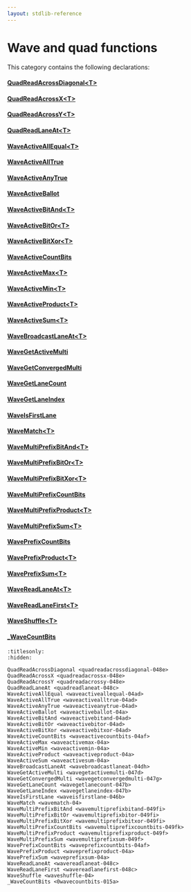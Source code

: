 ```yaml
---
layout: stdlib-reference
---
```

# Wave and quad functions

This category contains the following declarations:

#### [QuadReadAcrossDiagonal\<T\>](../quadreadacrossdiagonal-048e)

#### [QuadReadAcrossX\<T\>](../quadreadacrossx-048e)

#### [QuadReadAcrossY\<T\>](../quadreadacrossy-048e)

#### [QuadReadLaneAt\<T\>](../quadreadlaneat-048c)

#### [WaveActiveAllEqual\<T\>](../waveactiveallequal-04ad)

#### [WaveActiveAllTrue](../waveactivealltrue-04ad)

#### [WaveActiveAnyTrue](../waveactiveanytrue-04ad)

#### [WaveActiveBallot](../waveactiveballot-04a)

#### [WaveActiveBitAnd\<T\>](../waveactivebitand-04ad)

#### [WaveActiveBitOr\<T\>](../waveactivebitor-04ad)

#### [WaveActiveBitXor\<T\>](../waveactivebitxor-04ad)

#### [WaveActiveCountBits](../waveactivecountbits-04af)

#### [WaveActiveMax\<T\>](../waveactivemax-04a)

#### [WaveActiveMin\<T\>](../waveactivemin-04a)

#### [WaveActiveProduct\<T\>](../waveactiveproduct-04a)

#### [WaveActiveSum\<T\>](../waveactivesum-04a)

#### [WaveBroadcastLaneAt\<T\>](../wavebroadcastlaneat-04dh)

#### [WaveGetActiveMulti](../wavegetactivemulti-047d)

#### [WaveGetConvergedMulti](../wavegetconvergedmulti-047g)

#### [WaveGetLaneCount](../wavegetlanecount-047b)

#### [WaveGetLaneIndex](../wavegetlaneindex-047b)

#### [WaveIsFirstLane](../waveisfirstlane-046b)

#### [WaveMatch\<T\>](../wavematch-04)

#### [WaveMultiPrefixBitAnd\<T\>](../wavemultiprefixbitand-049fi)

#### [WaveMultiPrefixBitOr\<T\>](../wavemultiprefixbitor-049fi)

#### [WaveMultiPrefixBitXor\<T\>](../wavemultiprefixbitxor-049fi)

#### [WaveMultiPrefixCountBits](../wavemultiprefixcountbits-049fk)

#### [WaveMultiPrefixProduct\<T\>](../wavemultiprefixproduct-049f)

#### [WaveMultiPrefixSum\<T\>](../wavemultiprefixsum-049f)

#### [WavePrefixCountBits](../waveprefixcountbits-04af)

#### [WavePrefixProduct\<T\>](../waveprefixproduct-04a)

#### [WavePrefixSum\<T\>](../waveprefixsum-04a)

#### [WaveReadLaneAt\<T\>](../wavereadlaneat-048c)

#### [WaveReadLaneFirst\<T\>](../wavereadlanefirst-048c)

#### [WaveShuffle\<T\>](../waveshuffle-04)

#### [\_WaveCountBits](../0wavecountbits-015a)


```{toctree}
:titlesonly:
:hidden:

QuadReadAcrossDiagonal <quadreadacrossdiagonal-048e>
QuadReadAcrossX <quadreadacrossx-048e>
QuadReadAcrossY <quadreadacrossy-048e>
QuadReadLaneAt <quadreadlaneat-048c>
WaveActiveAllEqual <waveactiveallequal-04ad>
WaveActiveAllTrue <waveactivealltrue-04ad>
WaveActiveAnyTrue <waveactiveanytrue-04ad>
WaveActiveBallot <waveactiveballot-04a>
WaveActiveBitAnd <waveactivebitand-04ad>
WaveActiveBitOr <waveactivebitor-04ad>
WaveActiveBitXor <waveactivebitxor-04ad>
WaveActiveCountBits <waveactivecountbits-04af>
WaveActiveMax <waveactivemax-04a>
WaveActiveMin <waveactivemin-04a>
WaveActiveProduct <waveactiveproduct-04a>
WaveActiveSum <waveactivesum-04a>
WaveBroadcastLaneAt <wavebroadcastlaneat-04dh>
WaveGetActiveMulti <wavegetactivemulti-047d>
WaveGetConvergedMulti <wavegetconvergedmulti-047g>
WaveGetLaneCount <wavegetlanecount-047b>
WaveGetLaneIndex <wavegetlaneindex-047b>
WaveIsFirstLane <waveisfirstlane-046b>
WaveMatch <wavematch-04>
WaveMultiPrefixBitAnd <wavemultiprefixbitand-049fi>
WaveMultiPrefixBitOr <wavemultiprefixbitor-049fi>
WaveMultiPrefixBitXor <wavemultiprefixbitxor-049fi>
WaveMultiPrefixCountBits <wavemultiprefixcountbits-049fk>
WaveMultiPrefixProduct <wavemultiprefixproduct-049f>
WaveMultiPrefixSum <wavemultiprefixsum-049f>
WavePrefixCountBits <waveprefixcountbits-04af>
WavePrefixProduct <waveprefixproduct-04a>
WavePrefixSum <waveprefixsum-04a>
WaveReadLaneAt <wavereadlaneat-048c>
WaveReadLaneFirst <wavereadlanefirst-048c>
WaveShuffle <waveshuffle-04>
_WaveCountBits <0wavecountbits-015a>
```
